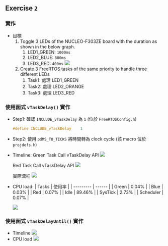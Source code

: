 ## Exercise `2`
### 實作
- 目標
  1. Toggle 3 LEDs of the NUCLEO-F303ZE board with the duration as shown in the below graph.
     1. LED1_GREEN:  `1000ms`
     2. LED2_BLUE:   `800ms`
     3. LED3_RED:    `400ms`
     ![](https://i.imgur.com/L8jKaV3.png)
  2. Create 3 FreeRTOS tasks of the same priority to handle three different LEDs
     1. Task1: 處理 LED1_GREEN
     2. Task2: 處理 LED2_ORANGE
     3. Task3: 處理 LED3_RED

### 使用函式 `vTaskDelay()` 實作
- Step1: 確認 `INCLUDE_vTaskDelay` 為 `1` (位於 `FreeRTOSConfig.h`)
  ```c
  #define INCLUDE_vTaskDelay	1
  ```

- Step2: 使用 `pdMS_TO_TICKS` 將時間轉為 clock cycle (該 macro 位於 `projdefs.h`)

- Timeline:
  Green Task Call vTaskDelay API
  ![](https://i.imgur.com/Rq2QOBK.png)
  
  Red Task Call vTaskDelay API
  ![](https://i.imgur.com/xrMIMfS.png)
  
  實際流程
  ![](https://i.imgur.com/yQXTMMV.png)  

- CPU load:
  | Tasks     | 使用率  |
  | --------- | ------ |
  | Green     | 0.04%  |
  | Blue      | 0.03%  |
  | Red       | 0.07%  |
  | Idle      | 89.46% |
  | SysTick   | 2.73%  |
  | Scheduler | 0.07%  |
  
  ![](https://i.imgur.com/0HOTb7s.png)

### 使用函式 `vTaskDelayUntil()` 實作
- Timeline
  ![](https://i.imgur.com/m7q5Kiy.png)
- CPU load
  ![](https://i.imgur.com/k8pIr8l.png)
